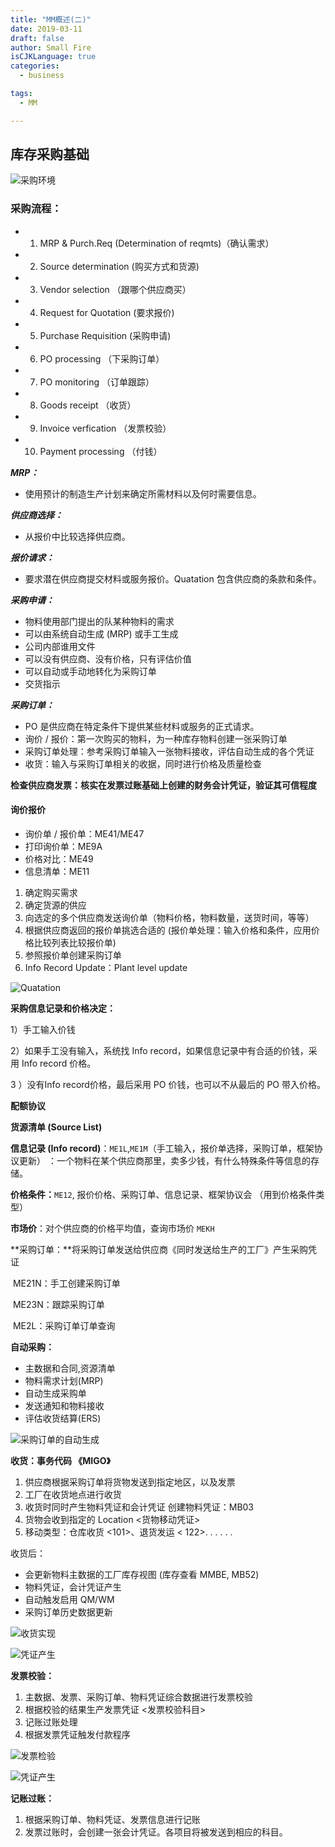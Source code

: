 ```yaml
---
title: "MM概述(二)"
date: 2019-03-11
draft: false
author: Small Fire
isCJKLanguage: true
categories: 
  - business

tags: 
  - MM

---
```


## 库存采购基础  ##

![采购环境](/images/MM/Buy.png)

### 采购流程：  ###
 - 1. MRP & Purch.Req (Determination of reqmts)（确认需求）
 - 2. Source determination (购买方式和货源)
 - 3. Vendor selection （跟哪个供应商买）
 - 4. Request for Quotation (要求报价)
 - 5. Purchase Requisition (采购申请)
 - 6. PO processing （下采购订单）
 - 7. PO monitoring （订单跟踪）
 - 8. Goods receipt （收货）
 - 9. Invoice verfication （发票校验）
 - 10. Payment processing （付钱）

***MRP：***

 - 使用预计的制造生产计划来确定所需材料以及何时需要信息。

***供应商选择：***

 - 从报价中比较选择供应商。

***报价请求：***

 - 要求潜在供应商提交材料或服务报价。Quatation 包含供应商的条款和条件。

***采购申请：***

- 物料使用部门提出的队某种物料的需求
- 可以由系统自动生成 (MRP) 或手工生成
-  公司内部谁用文件
- 可以没有供应商、没有价格，只有评估价值
- 可以自动或手动地转化为采购订单
- 交货指示

***采购订单：***

- PO 是供应商在特定条件下提供某些材料或服务的正式请求。
- 询价 / 报价：第一次购买的物料，为一种库存物料创建一张采购订单
- 采购订单处理：参考采购订单输入一张物料接收，评估自动生成的各个凭证
- 收货：输入与采购订单相关的收据，同时进行价格及质量检查

**检查供应商发票：核实在发票过账基础上创建的财务会计凭证，验证其可信程度**

#### 询价报价 ####
 - 询价单 / 报价单：ME41/ME47 <RFQ> 
 - 打印询价单：ME9A 
 - 价格对比：ME49 
 - 信息清单：ME11

1. 确定购买需求
2. 确定货源的供应
3. 向选定的多个供应商发送询价单（物料价格，物料数量，送货时间，等等）
4. 根据供应商返回的报价单挑选合适的 (报价单处理：输入价格和条件，应用价格比较列表比较报价单)
5. 参照报价单创建采购订单
6. Info Record Update：Plant level update

![Quatation](/images/MMPurchasing/Quotation.png)

**采购信息记录和价格决定：**

1）手工输入价钱

2）如果手工没有输入，系统找 Info record，如果信息记录中有合适的价钱，采用 Info record 价格。

3 ）没有Info record价格，最后采用 PO 价钱，也可以不从最后的 PO 带入价格。

**配额协议**

**货源清单 (Source List)**

**信息记录 (Info record)**：`ME1L`,`ME1M`（手工输入，报价单选择，采购订单，框架协议更新）
：一个物料在某个供应商那里，卖多少钱，有什么特殊条件等信息的存储。

**价格条件：**`ME12`,
报价价格、采购订单、信息记录、框架协议会 （用到价格条件类型）

**市场价**：对个供应商的价格平均值，查询市场价 `MEKH`

**采购订单：**将采购订单发送给供应商《同时发送给生产的工厂》产生采购凭证

​	ME21N：手工创建采购订单

​	ME23N：跟踪采购订单

​	ME2L：采购订单订单查询

**自动采购：**

 - 主数据和合同,资源清单
 - 物料需求计划(MRP)
 - 自动生成采购单
 - 发送通知和物料接收
 - 评估收货结算(ERS)

![采购订单的自动生成](/images/MM/PRecord.png)

**收货：事务代码 《MIGO》**

1. 供应商根据采购订单将货物发送到指定地区，以及发票
2. 工厂在收货地点进行收货
3. 收货时同时产生物料凭证和会计凭证 创建物料凭证：MB03
4. 货物会收到指定的 Location <货物移动凭证>
5. 移动类型：仓库收货 <101>、退货发运 < 122>. . . . . .

收货后：

 - 会更新物料主数据的工厂库存视图 (库存查看 MMBE, MB52)
 - 物料凭证，会计凭证产生
 - 自动触发启用 QM/WM
 - 采购订单历史数据更新

![收货实现](/images/MM/GR.png)

![凭证产生](/images/MM/proof.png)

**发票校验：**

1. 主数据、发票、采购订单、物料凭证综合数据进行发票校验
2. 根据校验的结果生产发票凭证 <发票校验科目>
3. 记账过账处理
4. 根据发票凭证触发付款程序

![发票检验](/images/MM/invoice1.png)

![凭证产生](/images/MM/invoice2.png)

**记账过账：**

1. 根据采购订单、物料凭证、发票信息进行记账
2. 发票过账时，会创建一张会计凭证。各项目将被发送到相应的科目。

